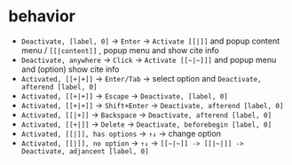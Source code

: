 # behavior

- `Deactivate, [label, 0]` -> `Enter` -> `Activate [[|]]` and popup content menu / `[[|content]]` , popup menu and show cite info
- `Deactivate, anywhere` -> `Click` -> `Activate [[~|~]]]` and popup menu and (option) show cite info
- `Activated, [[+|+]]` -> `Enter/Tab` -> select option and `Deactivate, afterend [label, 0]`
- `Activated, [[+|+]]` -> `Escape` -> `Deactivate, [label, 0]`
- `Activated, [[+|+]]` -> `Shift+Enter` -> `Deactivate, afterend [label, 0]`
- `Activated, [[|+]]` -> `Backspace` -> `Deactivate, afterend [label, 0]`
- `Activated, [[+|]]` -> `Delete` -> `Deactivate, beforebegin [label, 0]`
- `Activated, [[|]], has options` -> `↑↓` -> change option
- `Activated, [[|]], no option` -> `↑↓` -> `[[~|~]] -> [[|~|]] -> Deactivate, adjancent [label, 0]`
